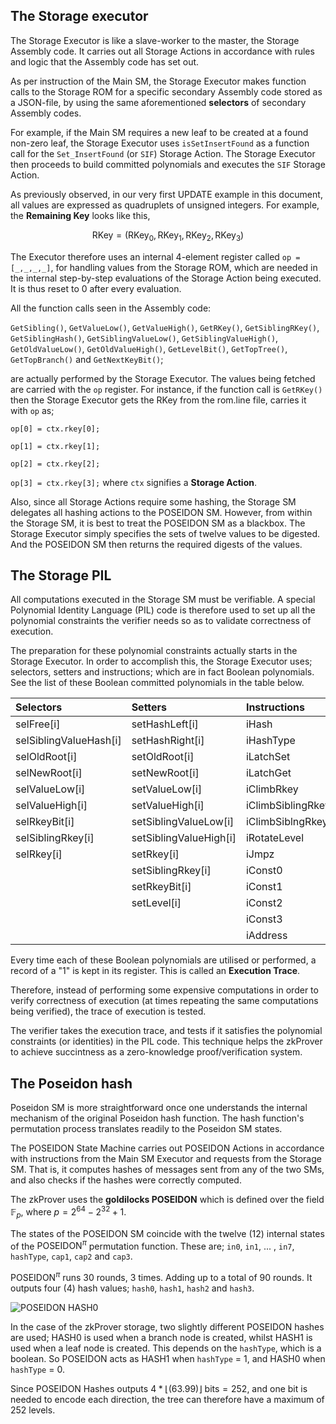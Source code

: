 ## The Storage executor

The Storage Executor is like a slave-worker to the master, the Storage Assembly code. It carries out all Storage Actions in accordance with rules and logic that the Assembly code has set out.

As per instruction of the Main SM, the Storage Executor makes function calls to the Storage ROM for a specific secondary Assembly code stored as a JSON-file, by using the same aforementioned **selectors** of secondary Assembly codes.

For example, if the Main SM requires a new leaf to be created at a found non-zero leaf, the Storage Executor uses `isSetInsertFound` as a function call for the `Set_InsertFound` (or `SIF`) Storage Action. The Storage Executor then proceeds to build committed polynomials and executes the `SIF` Storage Action.

As previously observed, in our very first UPDATE example in this document, all values are expressed as quadruplets of unsigned integers. For example, the **Remaining Key** looks like this,

$$
\text{RKey} = \big( \text{RKey}_0, \text{RKey}_1, \text{RKey}_2, \text{RKey}_3 \big)
$$

The Executor therefore uses an internal 4-element register called `op = [_,_,_,_]`, for handling values from the Storage ROM, which are needed in the internal step-by-step evaluations of the Storage Action being executed. It is thus reset to 0 after every evaluation.

All the function calls seen in the Assembly code:

`GetSibling()`, `GetValueLow()`, `GetValueHigh()`, `GetRKey()`, `GetSiblingRKey()`, `GetSiblingHash()`, `GetSiblingValueLow()`, `GetSiblingValueHigh()`, `GetOldValueLow()`, `GetOldValueHigh()`, `GetLevelBit()`, `GetTopTree()`, `GetTopBranch()` and `GetNextKeyBit()`; 

are actually performed by the Storage Executor. The values being fetched are carried with the `op` register. For instance, if the function call is `GetRKey()` then the Storage Executor gets the RKey from the rom.line file, carries it with `op` as; 

`op[0] = ctx.rkey[0];` 

`op[1] = ctx.rkey[1];`

`op[2] = ctx.rkey[2];`

`op[3] = ctx.rkey[3];` where `ctx` signifies a **Storage Action**. 

Also, since all Storage Actions require some hashing, the Storage SM delegates all hashing actions to the POSEIDON SM. However, from within the Storage SM, it is best to treat the POSEIDON SM as a blackbox. The Storage Executor simply specifies the sets of twelve values to be digested. And the POSEIDON SM then returns the required digests of the values.

## The Storage PIL

All computations executed in the Storage SM must be verifiable. A special Polynomial Identity Language (PIL) code is therefore used to set up all the polynomial constraints the verifier needs so as to validate correctness of execution.

The preparation for these polynomial constraints actually starts in the Storage Executor. In order to accomplish this, the Storage Executor uses; selectors, setters and instructions; which are in fact Boolean polynomials. See the list of these Boolean committed polynomials in the table below.

<center>


| Selectors              | Setters                | Instructions      |
| :--------------------- | :--------------------- | :---------------- |
| selFree[i]             | setHashLeft[i]         | iHash             |
| selSiblingValueHash[i] | setHashRight[i]        | iHashType         |
| selOldRoot[i]          | setOldRoot[i]          | iLatchSet         |
| selNewRoot[i]          | setNewRoot[i]          | iLatchGet         |
| selValueLow[i]         | setValueLow[i]         | iClimbRkey        |
| selValueHigh[i]        | setValueHigh[i]        | iClimbSiblingRkey |
| selRkeyBit[i]          | setSiblingValueLow[i]  | iClimbSiblngRkeyN |
| selSiblingRkey[i]      | setSiblingValueHigh[i] | iRotateLevel      |
| selRkey[i]             | setRkey[i]             | iJmpz             |
|                        | setSiblingRkey[i]      | iConst0           |
|                        | setRkeyBit[i]          | iConst1           |
|                        | setLevel[i]            | iConst2           |
|                        |                        | iConst3           |
|                        |                        | iAddress          |

</center>  

Every time each of these Boolean polynomials are utilised or performed, a record of a "1" is kept in its register. This is called an **Execution Trace**. 

Therefore, instead of performing some expensive computations in order to verify correctness of execution (at times repeating the same computations being verified), the trace of execution is tested.

The verifier takes the execution trace, and tests if it satisfies the polynomial constraints (or identities) in the PIL code. This technique helps the zkProver to achieve succintness as a zero-knowledge proof/verification system.

## The Poseidon hash

Poseidon SM is more straightforward once one understands the internal mechanism of the original Poseidon hash function. The hash function's permutation process translates readily to the Poseidon SM states. 

The POSEIDON State Machine carries out POSEIDON Actions in accordance with instructions from the Main SM Executor and requests from the Storage SM. That is, it computes hashes of messages sent from any of the two SMs, and also checks if the hashes were correctly computed.

The zkProver uses the **goldilocks POSEIDON** which is defined over the field  $\mathbb{F}_p$, where $p = 2^{64} - 2^{32} + 1$.

The states of the POSEIDON SM coincide with the twelve (12) internal states of the $\text{POSEIDON}^{\pi}$ permutation function. These are; `in0`, `in1`, ... , `in7`, `hashType`, `cap1`, `cap2` and `cap3`. 

$\text{POSEIDON}^{\pi}$ runs 30 rounds, 3 times. Adding up to a total of 90 rounds. It outputs four (4) hash values; `hash0`, `hash1`, `hash2` and `hash3`.

![POSEIDON HASH0 ](/img/zkvm/fig16-posdn-eg.png)

In the case of the zkProver storage, two slightly different POSEIDON hashes are used; $\text{HASH0}$ is used when a branch node is created, whilst $\text{HASH1}$ is used when a leaf node is created. This depends on the `hashType`, which is a boolean. So POSEIDON acts as $\text{HASH1}$ when `hashType` = 1, and $\text{HASH0}$ when `hashType` = 0. 

Since POSEIDON Hashes outputs $4 * \lfloor(63.99)\rfloor \text{ bits} = 252$, and one bit is needed to encode each direction, the tree can therefore have a maximum of 252 levels.
